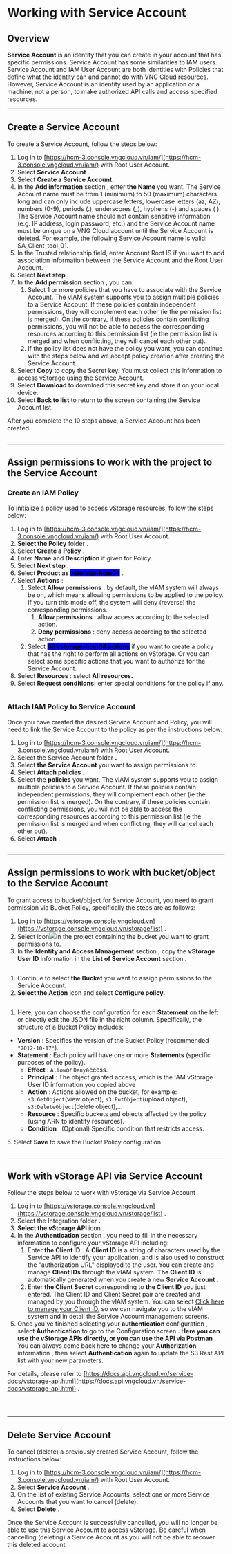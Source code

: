 # Working with Service Account

## **Overview** <a href="#tong-quan" id="tong-quan"></a>

**Service Account** is an identity that you can create in your account that has specific permissions. Service Account has some similarities to IAM users. Service Account and IAM User Account are both identities with Policies that define what the identity can and cannot do with VNG Cloud resources. However, Service Account is an identity used by an application or a machine, not a person, to make authorized API calls and access specified resources.

***

## Create a Service Account <a href="#khoi-tao-service-account" id="khoi-tao-service-account"></a>

To create a Service Account, follow the steps below:

1. Log in to [https://hcm-3.console.vngcloud.vn/iam/](https://hcm-3.console.vngcloud.vn/iam/) with Root User Account.
2. Select **Service Account** .
3. Select **Create a Service Account.**
4. In the **Add information** section , enter **the Name** you want. The Service Account name must be from 1 (minimum) to 50 (maximum) characters long and can only include uppercase letters, lowercase letters (az, AZ), numbers (0-9), periods (.), underscores (\_), hyphens (-) and spaces ( ). The Service Account name should not contain sensitive information (e.g. IP address, login password, etc.) and the Service Account name must be unique on a VNG Cloud account until the Service Account is deleted. For example, the following Service Account name is valid: SA\_Client\_tool\_01.
5. In the Trusted relationship field, enter Account Root IS if you want to add association information between the Service Account and the Root User Account.
6. Select **Next step** .
7. In the **Add permission** section , you can:
   1. Select 1 or more policies that you have to associate with the Service Account. The vIAM system supports you to assign multiple policies to a Service Account. If these policies contain independent permissions, they will complement each other (ie the permission list is merged). On the contrary, if these policies contain conflicting permissions, you will not be able to access the corresponding resources according to this permission list (ie the permission list is merged and when conflicting, they will cancel each other out).
   2. If the policy list does not have the policy you want, you can continue with the steps below and we accept policy creation after creating the Service Account.
8. Select **Copy** to copy the Secret key. You must collect this information to access vStorage using the Service Account.
9. Select **Download** to download this secret key and store it on your local device.
10. Select **Back to list** to return to the screen containing the Service Account list.

After you complete the 10 steps above, a Service Account has been created.

<figure><img src="../../../../.gitbook/assets/image (13).png" alt=""><figcaption></figcaption></figure>

***

## Assign permissions to work with the project to the Service Account <a href="#phan-quyen-lam-viec-voi-project-vstorage-api-cho-service-account" id="phan-quyen-lam-viec-voi-project-vstorage-api-cho-service-account"></a>

### Create an IAM Policy <a href="#khoi-tao-iam-policy" id="khoi-tao-iam-policy"></a>

To initialize a policy used to access vStorage resources, follow the steps below:

1. Log in to [https://hcm-3.console.vngcloud.vn/iam/](https://hcm-3.console.vngcloud.vn/iam/) with Root User Account.
2. **Select the Policy** folder .
3. Select **Create a Policy** .
4. Enter **Name** and **Description** if given for Policy.
5. Select **Next step** .
6. Select **Product as&#x20;**<mark style="background-color:blue;">**vstorage-hcm04**</mark> .
7. Select **Actions** :
   1. Select **Allow permissions** : by default, the vIAM system will always be on, which means allowing permissions to be applied to the policy. If you turn this mode off, the system will deny (reverse) the corresponding permissions.
      1. **Allow permissions** : allow access according to the selected action.
      2. **Deny permissions** : deny access according to the selected action.
   2. Select <mark style="background-color:blue;">**All vstorage-hcm04 actions**</mark> if you want to create a policy that has the right to perform all actions on vStorage. Or you can select some specific actions that you want to authorize for the Service Account.
8. Select **Resources** : select **All resources.**
9. Select **Request conditions:** enter special conditions for the policy if any.

<figure><img src="../../../../.gitbook/assets/image (14).png" alt=""><figcaption></figcaption></figure>

### Attach IAM Policy to Service Account <a href="#attach-iam-policy-vao-service-account" id="attach-iam-policy-vao-service-account"></a>

Once you have created the desired Service Account and Policy, you will need to link the Service Account to the policy as per the instructions below:

1. Log in to [https://hcm-3.console.vngcloud.vn/iam/](https://hcm-3.console.vngcloud.vn/iam/) with Root User Account.
2. Select the Service Account folder **.**
3. Select **the Service Account** you want to assign permissions to.
4. Select **Attach policies** .
5. Select the **policies** you want. The vIAM system supports you to assign multiple policies to a Service Account. If these policies contain independent permissions, they will complement each other (ie the permission list is merged). On the contrary, if these policies contain conflicting permissions, you will not be able to access the corresponding resources according to this permission list (ie the permission list is merged and when conflicting, they will cancel each other out).
6. Select **Attach** .

<figure><img src="../../../../.gitbook/assets/image (15).png" alt=""><figcaption></figcaption></figure>

***

## Assign permissions to work with bucket/object to the Service Account <a href="#phan-quyen-lam-viec-voi-bucket-object-cho-service-account" id="phan-quyen-lam-viec-voi-bucket-object-cho-service-account"></a>

To grant access to bucket/object for Service Account, you need to grant permission via Bucket Policy, specifically the steps are as follows:

1. Log in to [https://vstorage.console.vngcloud.vn](https://vstorage.console.vngcloud.vn/storage/list) .
2. Select icon![](https://docs.vngcloud.vn/~gitbook/image?url=https%3A%2F%2F3672463924-files.gitbook.io%2F%7E%2Ffiles%2Fv0%2Fb%2Fgitbook-x-prod.appspot.com%2Fo%2Fspaces%252FB0NrrrdJdpYOYzRkbWp5%252Fuploads%252F2Ye0SwJ9LL3dubdbJhKn%252Fimage.png%3Falt%3Dmedia%26token%3Dcee711e0-ec36-4c9d-ab5f-c8537e348626\&width=300\&dpr=4\&quality=100\&sign=d8575ee1\&sv=2)in the project containing the bucket you want to grant permissions to.
3. In the **Identity and Access Management** section , copy the **vStorage User ID** information in the **List of Service Account** section .

<figure><img src="../../../../.gitbook/assets/image (16).png" alt=""><figcaption></figcaption></figure>

1. Continue to select **the Bucket** you want to assign permissions to the Service Account.
2. **Select the Action** icon and select **Configure policy.**

<figure><img src="../../../../.gitbook/assets/image (17).png" alt=""><figcaption></figcaption></figure>

1. Here, you can choose the configuration for each **Statement** on the left or directly edit the JSON file in the right column. Specifically, the structure of a Bucket Policy includes:

* **Version** : Specifies the version of the Bucket Policy (recommended `"2012-10-17"`).
* **Statement** : Each policy will have one or more **Statements** (specific purposes of the policy).
  * **Effect** : `Allow`or `Deny`access.
  * **Principal** : The object granted access, which is the IAM vStorage User ID information you copied above
  * **Action** : Actions allowed on the bucket, for example: `s3:GetObject`(view object), `s3:PutObject`(upload object), `s3:DeleteObject`(delete object),…
  * **Resource** : Specific buckets and objects affected by the policy (using ARN to identify resources).
  * **Condition** : (Optional) Specific condition that restricts access.

5\. Select **Save** to save the Bucket Policy configuration.

<figure><img src="../../../../.gitbook/assets/image (18).png" alt=""><figcaption></figcaption></figure>

***

## Work with vStorage API via Service Account <a href="#thuc-hien-lam-viec-voi-vstorage-api-thong-qua-service-account" id="thuc-hien-lam-viec-voi-vstorage-api-thong-qua-service-account"></a>

Follow the steps below to work with vStorage via Service Account

1. Log in to [https://vstorage.console.vngcloud.vn](https://vstorage.console.vngcloud.vn/storage/list) .
2. Select the Integration folder **.**
3. **Select the vStorage API** icon .
4. In the **Authentication** section , you need to fill in the necessary information to configure your vStorage API including:
   1. Enter **the Client ID** . A **Client ID** is a string of characters used by the Service API to identify your application, and is also used to construct the "authorization URL" displayed to the user. You can create and manage **Client IDs** through the vIAM system. **The Client ID** is automatically generated when you create a new **Service Account** .
   2. Enter **the Client Secret** corresponding to **the Client ID** you just entered. The Client ID and Client Secret pair are created and managed by you through the vIAM system. You can select [Click here to manage your Client ID.](https://hcm-3.console.vngcloud.vn/iam/service-accounts) so we can navigate you to the vIAM system and in detail the Service Account management screens.
5. Once you've finished selecting your **authentication** configuration , select **Authentication** to go to the Configuration screen **. Here you can use the vStorage APIs directly, or you can use the API via Postman** . You can always come back here to change your **Authorization** information , then select **Authentication** again to update the S3 Rest API list with your new parameters.

For details, please refer to [https://docs.api.vngcloud.vn/service-docs/vstorage-api.html](https://docs.api.vngcloud.vn/service-docs/vstorage-api.html) .

<figure><img src="../../../../.gitbook/assets/image (19).png" alt=""><figcaption></figcaption></figure>

<figure><img src="../../../../.gitbook/assets/image (20).png" alt=""><figcaption></figcaption></figure>

<figure><img src="../../../../.gitbook/assets/image (21).png" alt=""><figcaption></figcaption></figure>

***

## Delete Service Account <a href="#xoa-service-account" id="xoa-service-account"></a>

To cancel (delete) a previously created Service Account, follow the instructions below:

1. Log in to [https://hcm-3.console.vngcloud.vn/iam/](https://hcm-3.console.vngcloud.vn/iam/) with Root User Account.
2. Select **Service Account** .
3. On the list of existing Service Accounts, select one or more Service Accounts that you want to cancel (delete).
4. Select **Delete** .

Once the Service Account is successfully cancelled, you will no longer be able to use this Service Account to access vStorage. Be careful when cancelling (deleting) a Service Account as you will not be able to recover this deleted account.
